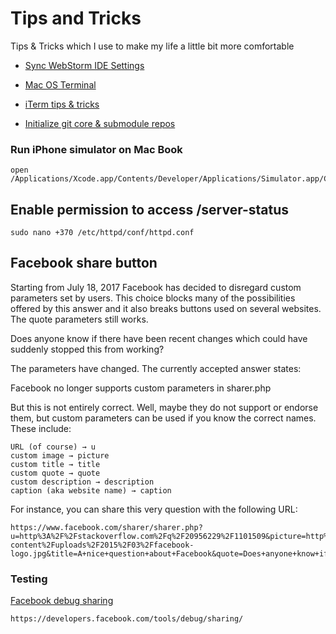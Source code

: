 # Tips and Tricks
Tips &amp; Tricks which I use to make my life a little bit more comfortable

* [Sync WebStorm IDE Settings](https://github.com/oleh-polishchuk/tips-and-tricks/blob/master/Sync%20WebStorm%20IDE%20Settings.md)

* [Mac OS Terminal](https://github.com/oleh-polishchuk/tips-and-tricks/blob/master/Mac%20OS%20Terminal.md)

* [iTerm tips & tricks](https://github.com/oleh-polishchuk/tips-and-tricks/blob/master/iTerm%20tips%20%26%20tricks.md)

* [Initialize git core & submodule repos](https://github.com/oleh-polishchuk/tips-and-tricks/tree/master/init-git-repo-with-submodules)

### Run iPhone simulator on Mac Book

    open /Applications/Xcode.app/Contents/Developer/Applications/Simulator.app/Contents/MacOS/Simulator

## Enable permission to access /server-status

    sudo nano +370 /etc/httpd/conf/httpd.conf
    
## Facebook share button

Starting from July 18, 2017 Facebook has decided to disregard custom parameters set by users. This choice blocks many of the possibilities offered by this answer and it also breaks buttons used on several websites.
The quote parameters still works.

Does anyone know if there have been recent changes which could have suddenly stopped this from working?

The parameters have changed. The currently accepted answer states:

Facebook no longer supports custom parameters in sharer.php

But this is not entirely correct. Well, maybe they do not support or endorse them, but custom parameters can be used if you know the correct names. These include:

    URL (of course) → u
    custom image → picture
    custom title → title
    custom quote → quote
    custom description → description
    caption (aka website name) → caption

For instance, you can share this very question with the following URL:

    https://www.facebook.com/sharer/sharer.php?u=http%3A%2F%2Fstackoverflow.com%2Fq%2F20956229%2F1101509&picture=http%3A%2F%2Fwww.applezein.net%2Fwordpress%2Fwp-content%2Fuploads%2F2015%2F03%2Ffacebook-logo.jpg&title=A+nice+question+about+Facebook&quote=Does+anyone+know+if+there+have+been+recent+changes+which+could+have+suddenly+stopped+this+from+working%3F&description=Apparently%2C+the+accepted+answer+is+not+correct.

### Testing

[Facebook debug sharing](https://developers.facebook.com/tools/debug/sharing/)

    https://developers.facebook.com/tools/debug/sharing/
